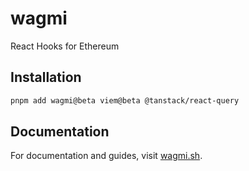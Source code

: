 # wagmi

React Hooks for Ethereum

## Installation

```bash
pnpm add wagmi@beta viem@beta @tanstack/react-query
```

## Documentation

For documentation and guides, visit [wagmi.sh](https://beta.wagmi.sh).
